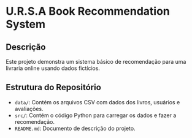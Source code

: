 # U.R.S.A Book Recommendation System

## Descrição

Este projeto demonstra um sistema básico de recomendação para uma livraria online usando dados fictícios.

## Estrutura do Repositório

- `data/`: Contém os arquivos CSV com dados dos livros, usuários e avaliações.
- `src/`: Contém o código Python para carregar os dados e fazer a recomendação.
- `README.md`: Documento de descrição do projeto.
